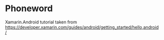 # Phoneword

Xamarin.Android tutorial taken from https://developer.xamarin.com/guides/android/getting_started/hello,android/